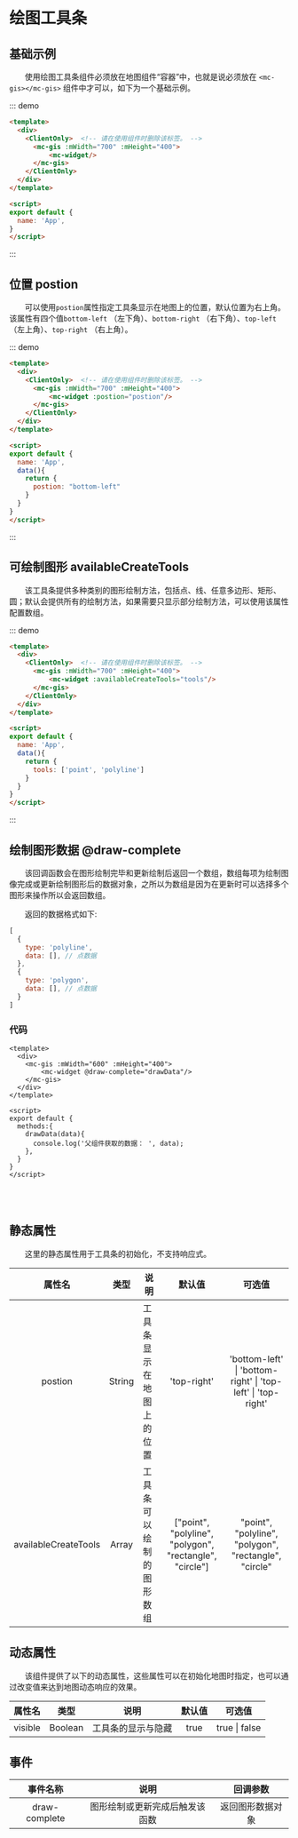 # 绘图工具条

## 基础示例

&#12288;&#12288;使用绘图工具条组件必须放在地图组件“容器”中，也就是说必须放在 `<mc-gis></mc-gis>` 组件中才可以，如下为一个基础示例。


::: demo
```html
<template>
  <div>
    <ClientOnly>  <!-- 请在使用组件时删除该标签。 -->
      <mc-gis :mWidth="700" :mHeight="400">
          <mc-widget/>
      </mc-gis>
    </ClientOnly>
  </div>
</template>

<script>
export default {
  name: 'App',
}
</script>
```
:::


## 位置 postion

&#12288;&#12288;可以使用`postion`属性指定工具条显示在地图上的位置，默认位置为右上角。该属性有四个值`bottom-left` （左下角）、`bottom-right` （右下角）、`top-left` （左上角）、`top-right` （右上角）。



::: demo
```html
<template>
  <div>
    <ClientOnly>  <!-- 请在使用组件时删除该标签。 -->
      <mc-gis :mWidth="700" :mHeight="400">
          <mc-widget :postion="postion"/>
      </mc-gis>
    </ClientOnly>
  </div>
</template>

<script>
export default {
  name: 'App',
  data(){
    return {
      postion: "bottom-left"
    }
  }
}
</script>
```
:::

## 可绘制图形 availableCreateTools

&#12288;&#12288;该工具条提供多种类别的图形绘制方法，包括点、线、任意多边形、矩形、圆；默认会提供所有的绘制方法，如果需要只显示部分绘制方法，可以使用该属性配置数组。


::: demo
```html
<template>
  <div>
    <ClientOnly>  <!-- 请在使用组件时删除该标签。 -->
      <mc-gis :mWidth="700" :mHeight="400">
          <mc-widget :availableCreateTools="tools"/>
      </mc-gis>
    </ClientOnly>
  </div>
</template>

<script>
export default {
  name: 'App',
  data(){
    return {
      tools: ['point', 'polyline']
    }
  }
}
</script>
```
:::


## 绘制图形数据 @draw-complete

&#12288;&#12288;该回调函数会在图形绘制完毕和更新绘制后返回一个数组，数组每项为绘制图像完成或更新绘制图形后的数据对象，之所以为数组是因为在更新时可以选择多个图形来操作所以会返回数组。

&#12288;&#12288;返回的数据格式如下:

```javascript
[
  {
    type: 'polyline',
    data: [], // 点数据
  },
  {
    type: 'polygon',
    data: [], // 点数据
  }
]

```

### 代码

```Vue
<template>
  <div>
    <mc-gis :mWidth="600" :mHeight="400">
        <mc-widget @draw-complete="drawData"/>
    </mc-gis>
  </div>
</template>

<script>
export default {
  methods:{
    drawData(data){
      console.log('父组件获取的数据： ', data);
    },
  }
}
</script>
```
<br />
<br />

## 静态属性

&#12288;&#12288;这里的静态属性用于工具条的初始化，不支持响应式。

|         属性名          |   类型   | 说明           |                   默认值                    |                   可选值                    |
| :------------------: | :----: | ------------ | :--------------------------------------: | :--------------------------------------: |
|       postion        | String | 工具条显示在地图上的位置 |               'top-right'                | 'bottom-left' \| 'bottom-right' \| 'top-left' \| 'top-right' |
| availableCreateTools | Array  | 工具条可以绘制的图形数组 | ["point", "polyline", "polygon", "rectangle", "circle"] | "point", "polyline", "polygon", "rectangle", "circle" |

## 动态属性

&#12288;&#12288;该组件提供了以下的动态属性，这些属性可以在初始化地图时指定，也可以通过改变值来达到地图动态响应的效果。

|   属性名   |   类型    | 说明        | 默认值  |      可选值      |
| :-----: | :-----: | --------- | :--: | :-----------: |
| visible | Boolean | 工具条的显示与隐藏 | true | true \| false |

## 事件

|     事件名称      |       说明        |   回调参数   |
| :-----------: | :-------------: | :------: |
| draw-complete | 图形绘制或更新完成后触发该函数 | 返回图形数据对象 |
